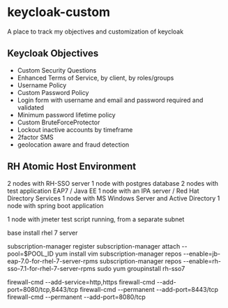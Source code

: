 # keycloak-custom
A place to track my objectives and customization of keycloak

## Keycloak Objectives

- Custom Security Questions
- Enhanced Terms of Service, by client, by roles/groups
- Username Policy
- Custom Password Policy
- Login form with username and email and password required and validated
- Minimum password lifetime policy
- Custom BruteForceProtector
- Lockout inactive accounts by timeframe
- 2factor SMS
- geolocation aware and fraud detection

## RH Atomic Host Environment
2 nodes with RH-SSO server
1 node with postgres database
2 nodes with test application EAP7 / Java EE
1 node with an IPA server / Red Hat Directory Services
1 node with MS Windows Server and Active Directory
1 node with spring boot application

1 node with jmeter test script running, from a separate subnet

base install rhel 7 server

subscription-manager register
subscription-manager attach --pool=$POOL_ID
yum install vim
subscription-manager repos --enable=jb-eap-7.0-for-rhel-7-server-rpms
subscription-manager repos --enable=rh-sso-7.1-for-rhel-7-server-rpms
sudo yum groupinstall rh-sso7

firewall-cmd --add-service=http,https
firewall-cmd --add-port=8080/tcp,8443/tcp
firewall-cmd --permanent --add-port=8443/tcp
firewall-cmd --permanent --add-port=8080/tcp
